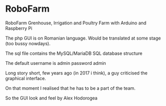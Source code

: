 # RoboFarm
RoboFarm Grenhouse, Irrigation and Poultry Farm with Arduino and Raspberry Pi 

The php GUI is on Romanian language. Would be translated at some stage (too bussy nowdays).


The sql file contains the MySQL/MariaDB SQL database structure


The default username is admin password admin 



Long story short, few years ago (in 2017 i think), a guy criticised the graphical interface.

On that moment I realised that he has to be a part of the team. 

So the GUI look and feel by Alex Hodorogea 
